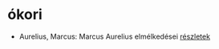 # ókori

- Aurelius, Marcus: Marcus Aurelius elmélkedései [részletek](_details/%7Bopf.creator%7D.md#id_856)